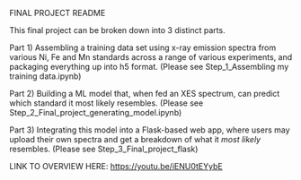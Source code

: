 FINAL PROJECT README


This final project can be broken down into 3 distinct parts.

Part 1) Assembling a training data set using x-ray emission spectra from various Ni, Fe and Mn standards across a range of various experiments, and packaging everything up into h5 format. (Please see Step_1_Assembling my training data.ipynb) 

Part 2) Building a ML model that, when fed an XES spectrum, can predict which standard it most likely resembles.
(Please see Step_2_Final_project_generating_model.ipynb) 

Part 3) Integrating this model into a Flask-based web app, where users may upload their own spectra and get a breakdown of what it *most likely* resembles. (Please see Step_3_Final_project_flask) 


LINK TO OVERVIEW HERE: https://youtu.be/iENU0tEYybE
